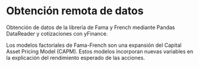 # Obtención remota de datos 
Obtención de datos de la librería de Fama y French mediante Pandas DataReader y cotizaciones con yFinance.

Los modelos factoriales de Fama-French son una expansión del Capital Asset Pricing Model (CAPM). Estos modelos incorporan nuevas variables en la explicación del rendimiento esperado de las acciones.  
